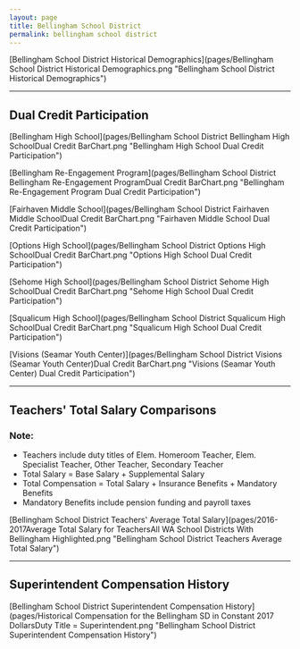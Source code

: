 ```yaml
---
layout: page
title: Bellingham School District
permalink: bellingham school district
---
```



[Bellingham School District Historical Demographics](pages/Bellingham School District Historical Demographics.png "Bellingham School District Historical Demographics")

___

## Dual Credit Participation

[Bellingham High School](pages/Bellingham School District Bellingham High SchoolDual Credit BarChart.png "Bellingham High School Dual Credit Participation")

[Bellingham Re-Engagement Program](pages/Bellingham School District Bellingham Re-Engagement ProgramDual Credit BarChart.png "Bellingham Re-Engagement Program Dual Credit Participation")

[Fairhaven Middle School](pages/Bellingham School District Fairhaven Middle SchoolDual Credit BarChart.png "Fairhaven Middle School Dual Credit Participation")

[Options High School](pages/Bellingham School District Options High SchoolDual Credit BarChart.png "Options High School Dual Credit Participation")

[Sehome High School](pages/Bellingham School District Sehome High SchoolDual Credit BarChart.png "Sehome High School Dual Credit Participation")

[Squalicum High School](pages/Bellingham School District Squalicum High SchoolDual Credit BarChart.png "Squalicum High School Dual Credit Participation")

[Visions (Seamar Youth Center)](pages/Bellingham School District Visions (Seamar Youth Center)Dual Credit BarChart.png "Visions (Seamar Youth Center) Dual Credit Participation")


___

## Teachers' Total Salary Comparisons
### Note:
- Teachers include duty titles of Elem. Homeroom Teacher, Elem. Specialist Teacher, Other Teacher, Secondary Teacher
- Total Salary = Base Salary + Supplemental Salary
- Total Compensation = Total Salary + Insurance Benefits + Mandatory Benefits
- Mandatory Benefits include pension funding and payroll taxes

[Bellingham School District Teachers' Average Total Salary](pages/2016-2017Average Total Salary for TeachersAll WA School Districts With Bellingham Highlighted.png "Bellingham School District Teachers Average Total Salary")


___

## Superintendent Compensation History

[Bellingham School District Superintendent Compensation History](pages/Historical Compensation for the Bellingham SD in Constant 2017 DollarsDuty Title = Superintendent.png "Bellingham School District Superintendent Compensation History")

